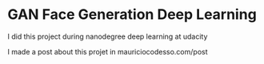 # GAN Face Generation Deep Learning

I did this project during nanodegree deep learning at udacity

I made a post about this projet in mauriciocodesso.com/post
